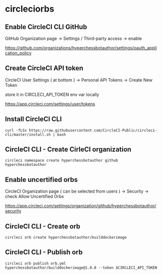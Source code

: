 # circleciorbs

## Enable CircleCI CLI GitHub

GitHub Organization page -> Settings / Third-party access -> enable

https://github.com/organizations/hyperchessbotauthor/settings/oauth_application_policy

## Create CircleCI API token

CircleCI User Settings ( at bottom ) -> Personal API Tokens -> Create New Token

store it in CIRCLECI_API_TOKEN env var locally

https://app.circleci.com/settings/user/tokens

## Install CircleCI CLI

```
curl -fLSs https://raw.githubusercontent.com/CircleCI-Public/circleci-cli/master/install.sh | bash
```

## CircleCI CLI - Create CirleCI organization

```
circleci namespace create hyperchessbotauthor github hyperchessbotauthor
```

## Enable uncertified orbs

CircleCI Organization page ( can be selected from users ) -> Security -> check Allow Uncertified Orbs

https://app.circleci.com/settings/organization/github/hyperchessbotauthor/security

## CircleCI CLI - Create orb

```
circleci orb create hyperchessbotauthor/builddockerimage
```

## CircleCI CLI - Publish orb

```
circleci orb publish orb.yml hyperchessbotauthor/builddockerimage@1.0.0 --token $CIRCLECI_API_TOKEN
```
